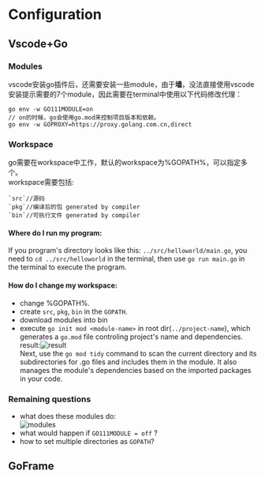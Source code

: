 # Configuration
## Vscode+Go

### Modules
vscode安装go插件后，还需要安装一些module，由于**墙**，没法直接使用vscode安装提示需要的7个module，因此需要在terminal中使用以下代码修改代理：  
```
go env -w GO111MODULE=on
// on的时候，go会使用go.mod来控制项目版本和依赖。
go env -w GOPROXY=https://proxy.golang.com.cn,direct
```

### Workspace
go需要在workspace中工作，默认的workspace为%GOPATH%，可以指定多个。  
workspace需要包括:  
```
`src`//源码
`pkg`//编译后的包 generated by compiler
`bin`//可执行文件 generated by compiler
```
#### Where do I run my program:
If you program's directory looks like this: `../src/helloworld/main.go`, you need to `cd ../src/helloworld` in the terminal, then use `go run main.go` in the terminal to execute the program.

#### How do I change my workspace:
- change %GOPATH%.
- create `src`, `pkg`, `bin` in the `GOPATH`.
- download modules into bin
- execute `go init mod <module-name>` in root dir(`../project-name`), which generates a `go.mod` file controling project's name and dependencies.
result:![result](https://cdn.jsdelivr.net/gh/PsyLinkist/LearningBlogPics/202306251117026.png)  
Next, use the `go mod tidy` command to scan the current directory and its subdirectories for .go files and includes them in the module. It also manages the module's dependencies based on the imported packages in your code.

### Remaining questions
- what does these modules do:  
![modules](https://cdn.jsdelivr.net/gh/PsyLinkist/LearningBlogPics/202306211820966.png)
- what would happen if `GO111MODULE = off` ?
- how to set multiple directories as `GOPATH`?

## GoFrame